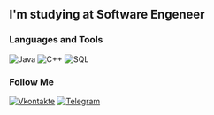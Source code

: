 ## I'm studying at Software Engeneer


### Languages and Tools
![Java](https://img.shields.io/badge/-Java-284051)
![C++](https://img.shields.io/badge/-C++-284051??style=flat-square&logo=mysql)
![SQL](https://img.shields.io/badge/-SQL-284051)

### Follow Me
[![Vkontakte](https://img.shields.io/badge/-vkontakte-284051)](https://vk.com/id234619812) 
[![Telegram](https://img.shields.io/badge/-Telegram-284051)](https://t.me/gafram) 